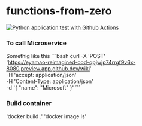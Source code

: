 # functions-from-zero

[![Python application test with Github Actions](https://github.com/eyamao/functions-from-zero/actions/workflows/main.yml/badge.svg)](https://github.com/eyamao/functions-from-zero/actions/workflows/main.yml)


### To call Microservice

Somethig like this
´´´bash
curl -X 'POST' \
  'https://eyamao-reimagined-cod-qpjwjp74rrgf9v6x-8080.preview.app.github.dev/wiki' \
  -H 'accept: application/json' \
  -H 'Content-Type: application/json' \
  -d '{
  "name": "Microsoft"
}'
´´´

### Build container

'docker build .'
'docker image ls'
